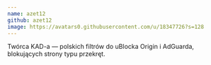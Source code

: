 ```yaml
---
name: azet12
github: azet12
image: https://avatars0.githubusercontent.com/u/18347726?s=128
---
```

Twórca KAD-a — polskich filtrów do uBlocka Origin i AdGuarda, blokujących strony typu przekręt.
